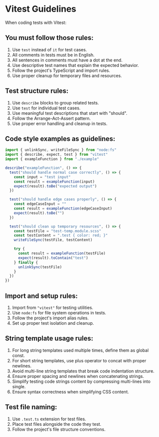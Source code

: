 # Vitest Guidelines

When coding tests with Vitest:

## You must follow those rules:

1. Use `test` instead of `it` for test cases.
2. All comments in tests must be in English.
3. All sentences in comments must have a dot at the end.
4. Use descriptive test names that explain the expected behavior.
5. Follow the project's TypeScript and import rules.
6. Use proper cleanup for temporary files and resources.

## Test structure rules:

1. Use `describe` blocks to group related tests.
2. Use `test` for individual test cases.
3. Use meaningful test descriptions that start with "should".
4. Follow the Arrange-Act-Assert pattern.
5. Use proper error handling and cleanup in tests.

## Code style examples as guidelines:

```ts
import { unlinkSync, writeFileSync } from "node:fs"
import { describe, expect, test } from "vitest"
import { exampleFunction } from "./example"

describe("exampleFunction", () => {
  test("should handle normal case correctly", () => {
    const input = "test input"
    const result = exampleFunction(input)
    expect(result).toBe("expected output")
  })

  test("should handle edge cases properly", () => {
    const edgeCaseInput = ""
    const result = exampleFunction(edgeCaseInput)
    expect(result).toBe("")
  })

  test("should clean up temporary resources", () => {
    const testFile = "test-temp.module.scss"
    const testContent = ".test { color: red; }"
    writeFileSync(testFile, testContent)

    try {
      const result = exampleFunction(testFile)
      expect(result).toContain("test")
    } finally {
      unlinkSync(testFile)
    }
  })
})
```

## Import and setup rules:

1. Import from `"vitest"` for testing utilities.
2. Use `node:fs` for file system operations in tests.
3. Follow the project's import alias rules.
4. Set up proper test isolation and cleanup.

## String template usage rules:

1. For long string templates used multiple times, define them as global const.
2. For short string templates, use plus operator to concat with proper newlines.
3. Avoid multi-line string templates that break code indentation structure.
4. Ensure proper spacing and newlines when concatenating strings.
5. Simplify testing code strings content by compressing multi-lines into single.
6. Ensure syntax correctness when simplifying CSS content.

## Test file naming:

1. Use `.test.ts` extension for test files.
2. Place test files alongside the code they test.
3. Follow the project's file structure conventions.
